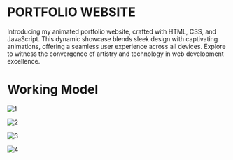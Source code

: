 # PORTFOLIO WEBSITE
Introducing my animated portfolio website, crafted with HTML, CSS, and JavaScript. This dynamic showcase blends sleek design with captivating animations, offering a seamless user experience across all devices. Explore to witness the convergence of artistry and technology in web development excellence.

# Working Model
![1](https://github.com/wimintech/PORTFOLIO/assets/99642867/20091a47-b8bd-4779-9500-ac57fd0b2008) 

![2](https://github.com/wimintech/PORTFOLIO/assets/99642867/b0192af4-a5b9-456b-8a88-07611ab58c20)

![3](https://github.com/wimintech/PORTFOLIO/assets/99642867/4704233c-4642-4001-a2ba-69bfee714b75)

![4](https://github.com/wimintech/PORTFOLIO/assets/99642867/30cdb9ae-29d0-4cee-a608-c6f0feada337)







